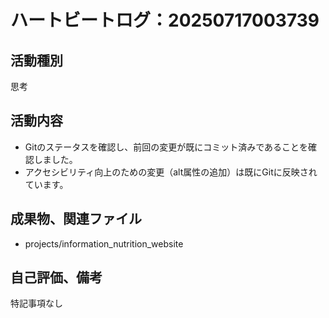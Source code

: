 # ハートビートログ：20250717003739

## 活動種別
思考

## 活動内容
- Gitのステータスを確認し、前回の変更が既にコミット済みであることを確認しました。
- アクセシビリティ向上のための変更（alt属性の追加）は既にGitに反映されています。

## 成果物、関連ファイル
- projects/information_nutrition_website

## 自己評価、備考
特記事項なし
